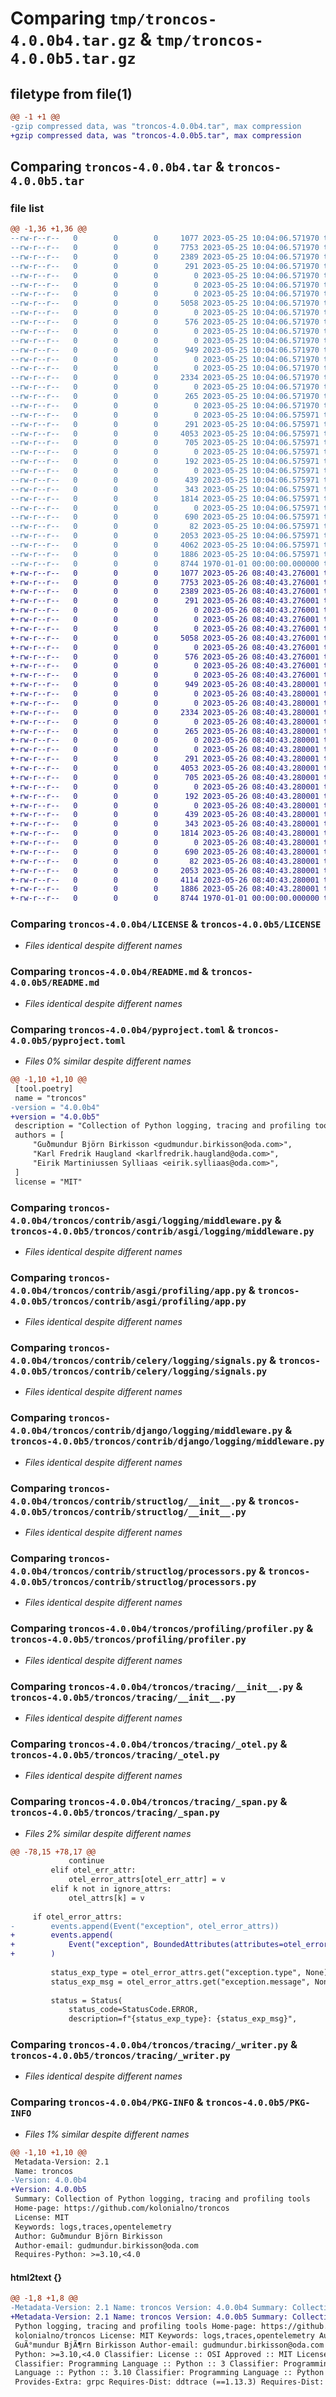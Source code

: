 # Comparing `tmp/troncos-4.0.0b4.tar.gz` & `tmp/troncos-4.0.0b5.tar.gz`

## filetype from file(1)

```diff
@@ -1 +1 @@
-gzip compressed data, was "troncos-4.0.0b4.tar", max compression
+gzip compressed data, was "troncos-4.0.0b5.tar", max compression
```

## Comparing `troncos-4.0.0b4.tar` & `troncos-4.0.0b5.tar`

### file list

```diff
@@ -1,36 +1,36 @@
--rw-r--r--   0        0        0     1077 2023-05-25 10:04:06.571970 troncos-4.0.0b4/LICENSE
--rw-r--r--   0        0        0     7753 2023-05-25 10:04:06.571970 troncos-4.0.0b4/README.md
--rw-r--r--   0        0        0     2389 2023-05-25 10:04:06.571970 troncos-4.0.0b4/pyproject.toml
--rw-r--r--   0        0        0      291 2023-05-25 10:04:06.571970 troncos-4.0.0b4/troncos/__init__.py
--rw-r--r--   0        0        0        0 2023-05-25 10:04:06.571970 troncos-4.0.0b4/troncos/contrib/__init__.py
--rw-r--r--   0        0        0        0 2023-05-25 10:04:06.571970 troncos-4.0.0b4/troncos/contrib/asgi/__init__.py
--rw-r--r--   0        0        0        0 2023-05-25 10:04:06.571970 troncos-4.0.0b4/troncos/contrib/asgi/logging/__init__.py
--rw-r--r--   0        0        0     5058 2023-05-25 10:04:06.571970 troncos-4.0.0b4/troncos/contrib/asgi/logging/middleware.py
--rw-r--r--   0        0        0        0 2023-05-25 10:04:06.571970 troncos-4.0.0b4/troncos/contrib/asgi/profiling/__init__.py
--rw-r--r--   0        0        0      576 2023-05-25 10:04:06.571970 troncos-4.0.0b4/troncos/contrib/asgi/profiling/app.py
--rw-r--r--   0        0        0        0 2023-05-25 10:04:06.571970 troncos-4.0.0b4/troncos/contrib/celery/__init__.py
--rw-r--r--   0        0        0        0 2023-05-25 10:04:06.571970 troncos-4.0.0b4/troncos/contrib/celery/logging/__init__.py
--rw-r--r--   0        0        0      949 2023-05-25 10:04:06.571970 troncos-4.0.0b4/troncos/contrib/celery/logging/signals.py
--rw-r--r--   0        0        0        0 2023-05-25 10:04:06.571970 troncos-4.0.0b4/troncos/contrib/django/__init__.py
--rw-r--r--   0        0        0        0 2023-05-25 10:04:06.571970 troncos-4.0.0b4/troncos/contrib/django/logging/__init__.py
--rw-r--r--   0        0        0     2334 2023-05-25 10:04:06.571970 troncos-4.0.0b4/troncos/contrib/django/logging/middleware.py
--rw-r--r--   0        0        0        0 2023-05-25 10:04:06.571970 troncos-4.0.0b4/troncos/contrib/django/profiling/__init__.py
--rw-r--r--   0        0        0      265 2023-05-25 10:04:06.571970 troncos-4.0.0b4/troncos/contrib/django/profiling/views.py
--rw-r--r--   0        0        0        0 2023-05-25 10:04:06.571970 troncos-4.0.0b4/troncos/contrib/starlette/__init__.py
--rw-r--r--   0        0        0        0 2023-05-25 10:04:06.575971 troncos-4.0.0b4/troncos/contrib/starlette/profiling/__init__.py
--rw-r--r--   0        0        0      291 2023-05-25 10:04:06.575971 troncos-4.0.0b4/troncos/contrib/starlette/profiling/views.py
--rw-r--r--   0        0        0     4053 2023-05-25 10:04:06.575971 troncos-4.0.0b4/troncos/contrib/structlog/__init__.py
--rw-r--r--   0        0        0      705 2023-05-25 10:04:06.575971 troncos-4.0.0b4/troncos/contrib/structlog/processors.py
--rw-r--r--   0        0        0        0 2023-05-25 10:04:06.575971 troncos-4.0.0b4/troncos/profiling/__init__.py
--rw-r--r--   0        0        0      192 2023-05-25 10:04:06.575971 troncos-4.0.0b4/troncos/profiling/auto.py
--rw-r--r--   0        0        0        0 2023-05-25 10:04:06.575971 troncos-4.0.0b4/troncos/profiling/bootstrap/__init__.py
--rw-r--r--   0        0        0      439 2023-05-25 10:04:06.575971 troncos-4.0.0b4/troncos/profiling/bootstrap/profile.py
--rw-r--r--   0        0        0      343 2023-05-25 10:04:06.575971 troncos-4.0.0b4/troncos/profiling/bootstrap/start.py
--rw-r--r--   0        0        0     1814 2023-05-25 10:04:06.575971 troncos-4.0.0b4/troncos/profiling/profiler.py
--rw-r--r--   0        0        0        0 2023-05-25 10:04:06.575971 troncos-4.0.0b4/troncos/py.typed
--rw-r--r--   0        0        0      690 2023-05-25 10:04:06.575971 troncos-4.0.0b4/troncos/tracing/__init__.py
--rw-r--r--   0        0        0       82 2023-05-25 10:04:06.575971 troncos-4.0.0b4/troncos/tracing/_enums.py
--rw-r--r--   0        0        0     2053 2023-05-25 10:04:06.575971 troncos-4.0.0b4/troncos/tracing/_otel.py
--rw-r--r--   0        0        0     4062 2023-05-25 10:04:06.575971 troncos-4.0.0b4/troncos/tracing/_span.py
--rw-r--r--   0        0        0     1886 2023-05-25 10:04:06.575971 troncos-4.0.0b4/troncos/tracing/_writer.py
--rw-r--r--   0        0        0     8744 1970-01-01 00:00:00.000000 troncos-4.0.0b4/PKG-INFO
+-rw-r--r--   0        0        0     1077 2023-05-26 08:40:43.276001 troncos-4.0.0b5/LICENSE
+-rw-r--r--   0        0        0     7753 2023-05-26 08:40:43.276001 troncos-4.0.0b5/README.md
+-rw-r--r--   0        0        0     2389 2023-05-26 08:40:43.276001 troncos-4.0.0b5/pyproject.toml
+-rw-r--r--   0        0        0      291 2023-05-26 08:40:43.276001 troncos-4.0.0b5/troncos/__init__.py
+-rw-r--r--   0        0        0        0 2023-05-26 08:40:43.276001 troncos-4.0.0b5/troncos/contrib/__init__.py
+-rw-r--r--   0        0        0        0 2023-05-26 08:40:43.276001 troncos-4.0.0b5/troncos/contrib/asgi/__init__.py
+-rw-r--r--   0        0        0        0 2023-05-26 08:40:43.276001 troncos-4.0.0b5/troncos/contrib/asgi/logging/__init__.py
+-rw-r--r--   0        0        0     5058 2023-05-26 08:40:43.276001 troncos-4.0.0b5/troncos/contrib/asgi/logging/middleware.py
+-rw-r--r--   0        0        0        0 2023-05-26 08:40:43.276001 troncos-4.0.0b5/troncos/contrib/asgi/profiling/__init__.py
+-rw-r--r--   0        0        0      576 2023-05-26 08:40:43.276001 troncos-4.0.0b5/troncos/contrib/asgi/profiling/app.py
+-rw-r--r--   0        0        0        0 2023-05-26 08:40:43.276001 troncos-4.0.0b5/troncos/contrib/celery/__init__.py
+-rw-r--r--   0        0        0        0 2023-05-26 08:40:43.276001 troncos-4.0.0b5/troncos/contrib/celery/logging/__init__.py
+-rw-r--r--   0        0        0      949 2023-05-26 08:40:43.280001 troncos-4.0.0b5/troncos/contrib/celery/logging/signals.py
+-rw-r--r--   0        0        0        0 2023-05-26 08:40:43.280001 troncos-4.0.0b5/troncos/contrib/django/__init__.py
+-rw-r--r--   0        0        0        0 2023-05-26 08:40:43.280001 troncos-4.0.0b5/troncos/contrib/django/logging/__init__.py
+-rw-r--r--   0        0        0     2334 2023-05-26 08:40:43.280001 troncos-4.0.0b5/troncos/contrib/django/logging/middleware.py
+-rw-r--r--   0        0        0        0 2023-05-26 08:40:43.280001 troncos-4.0.0b5/troncos/contrib/django/profiling/__init__.py
+-rw-r--r--   0        0        0      265 2023-05-26 08:40:43.280001 troncos-4.0.0b5/troncos/contrib/django/profiling/views.py
+-rw-r--r--   0        0        0        0 2023-05-26 08:40:43.280001 troncos-4.0.0b5/troncos/contrib/starlette/__init__.py
+-rw-r--r--   0        0        0        0 2023-05-26 08:40:43.280001 troncos-4.0.0b5/troncos/contrib/starlette/profiling/__init__.py
+-rw-r--r--   0        0        0      291 2023-05-26 08:40:43.280001 troncos-4.0.0b5/troncos/contrib/starlette/profiling/views.py
+-rw-r--r--   0        0        0     4053 2023-05-26 08:40:43.280001 troncos-4.0.0b5/troncos/contrib/structlog/__init__.py
+-rw-r--r--   0        0        0      705 2023-05-26 08:40:43.280001 troncos-4.0.0b5/troncos/contrib/structlog/processors.py
+-rw-r--r--   0        0        0        0 2023-05-26 08:40:43.280001 troncos-4.0.0b5/troncos/profiling/__init__.py
+-rw-r--r--   0        0        0      192 2023-05-26 08:40:43.280001 troncos-4.0.0b5/troncos/profiling/auto.py
+-rw-r--r--   0        0        0        0 2023-05-26 08:40:43.280001 troncos-4.0.0b5/troncos/profiling/bootstrap/__init__.py
+-rw-r--r--   0        0        0      439 2023-05-26 08:40:43.280001 troncos-4.0.0b5/troncos/profiling/bootstrap/profile.py
+-rw-r--r--   0        0        0      343 2023-05-26 08:40:43.280001 troncos-4.0.0b5/troncos/profiling/bootstrap/start.py
+-rw-r--r--   0        0        0     1814 2023-05-26 08:40:43.280001 troncos-4.0.0b5/troncos/profiling/profiler.py
+-rw-r--r--   0        0        0        0 2023-05-26 08:40:43.280001 troncos-4.0.0b5/troncos/py.typed
+-rw-r--r--   0        0        0      690 2023-05-26 08:40:43.280001 troncos-4.0.0b5/troncos/tracing/__init__.py
+-rw-r--r--   0        0        0       82 2023-05-26 08:40:43.280001 troncos-4.0.0b5/troncos/tracing/_enums.py
+-rw-r--r--   0        0        0     2053 2023-05-26 08:40:43.280001 troncos-4.0.0b5/troncos/tracing/_otel.py
+-rw-r--r--   0        0        0     4114 2023-05-26 08:40:43.280001 troncos-4.0.0b5/troncos/tracing/_span.py
+-rw-r--r--   0        0        0     1886 2023-05-26 08:40:43.280001 troncos-4.0.0b5/troncos/tracing/_writer.py
+-rw-r--r--   0        0        0     8744 1970-01-01 00:00:00.000000 troncos-4.0.0b5/PKG-INFO
```

### Comparing `troncos-4.0.0b4/LICENSE` & `troncos-4.0.0b5/LICENSE`

 * *Files identical despite different names*

### Comparing `troncos-4.0.0b4/README.md` & `troncos-4.0.0b5/README.md`

 * *Files identical despite different names*

### Comparing `troncos-4.0.0b4/pyproject.toml` & `troncos-4.0.0b5/pyproject.toml`

 * *Files 0% similar despite different names*

```diff
@@ -1,10 +1,10 @@
 [tool.poetry]
 name = "troncos"
-version = "4.0.0b4"
+version = "4.0.0b5"
 description = "Collection of Python logging, tracing and profiling tools"
 authors = [
     "Guðmundur Björn Birkisson <gudmundur.birkisson@oda.com>",
     "Karl Fredrik Haugland <karlfredrik.haugland@oda.com>",
     "Eirik Martiniussen Sylliaas <eirik.sylliaas@oda.com>",
 ]
 license = "MIT"
```

### Comparing `troncos-4.0.0b4/troncos/contrib/asgi/logging/middleware.py` & `troncos-4.0.0b5/troncos/contrib/asgi/logging/middleware.py`

 * *Files identical despite different names*

### Comparing `troncos-4.0.0b4/troncos/contrib/asgi/profiling/app.py` & `troncos-4.0.0b5/troncos/contrib/asgi/profiling/app.py`

 * *Files identical despite different names*

### Comparing `troncos-4.0.0b4/troncos/contrib/celery/logging/signals.py` & `troncos-4.0.0b5/troncos/contrib/celery/logging/signals.py`

 * *Files identical despite different names*

### Comparing `troncos-4.0.0b4/troncos/contrib/django/logging/middleware.py` & `troncos-4.0.0b5/troncos/contrib/django/logging/middleware.py`

 * *Files identical despite different names*

### Comparing `troncos-4.0.0b4/troncos/contrib/structlog/__init__.py` & `troncos-4.0.0b5/troncos/contrib/structlog/__init__.py`

 * *Files identical despite different names*

### Comparing `troncos-4.0.0b4/troncos/contrib/structlog/processors.py` & `troncos-4.0.0b5/troncos/contrib/structlog/processors.py`

 * *Files identical despite different names*

### Comparing `troncos-4.0.0b4/troncos/profiling/profiler.py` & `troncos-4.0.0b5/troncos/profiling/profiler.py`

 * *Files identical despite different names*

### Comparing `troncos-4.0.0b4/troncos/tracing/__init__.py` & `troncos-4.0.0b5/troncos/tracing/__init__.py`

 * *Files identical despite different names*

### Comparing `troncos-4.0.0b4/troncos/tracing/_otel.py` & `troncos-4.0.0b5/troncos/tracing/_otel.py`

 * *Files identical despite different names*

### Comparing `troncos-4.0.0b4/troncos/tracing/_span.py` & `troncos-4.0.0b5/troncos/tracing/_span.py`

 * *Files 2% similar despite different names*

```diff
@@ -78,15 +78,17 @@
             continue
         elif otel_err_attr:
             otel_error_attrs[otel_err_attr] = v
         elif k not in ignore_attrs:
             otel_attrs[k] = v
 
     if otel_error_attrs:
-        events.append(Event("exception", otel_error_attrs))
+        events.append(
+            Event("exception", BoundedAttributes(attributes=otel_error_attrs))
+        )
 
         status_exp_type = otel_error_attrs.get("exception.type", None)
         status_exp_msg = otel_error_attrs.get("exception.message", None)
 
         status = Status(
             status_code=StatusCode.ERROR,
             description=f"{status_exp_type}: {status_exp_msg}",
```

### Comparing `troncos-4.0.0b4/troncos/tracing/_writer.py` & `troncos-4.0.0b5/troncos/tracing/_writer.py`

 * *Files identical despite different names*

### Comparing `troncos-4.0.0b4/PKG-INFO` & `troncos-4.0.0b5/PKG-INFO`

 * *Files 1% similar despite different names*

```diff
@@ -1,10 +1,10 @@
 Metadata-Version: 2.1
 Name: troncos
-Version: 4.0.0b4
+Version: 4.0.0b5
 Summary: Collection of Python logging, tracing and profiling tools
 Home-page: https://github.com/kolonialno/troncos
 License: MIT
 Keywords: logs,traces,opentelemetry
 Author: Guðmundur Björn Birkisson
 Author-email: gudmundur.birkisson@oda.com
 Requires-Python: >=3.10,<4.0
```

#### html2text {}

```diff
@@ -1,8 +1,8 @@
-Metadata-Version: 2.1 Name: troncos Version: 4.0.0b4 Summary: Collection of
+Metadata-Version: 2.1 Name: troncos Version: 4.0.0b5 Summary: Collection of
 Python logging, tracing and profiling tools Home-page: https://github.com/
 kolonialno/troncos License: MIT Keywords: logs,traces,opentelemetry Author:
 GuÃ°mundur BjÃ¶rn Birkisson Author-email: gudmundur.birkisson@oda.com Requires-
 Python: >=3.10,<4.0 Classifier: License :: OSI Approved :: MIT License
 Classifier: Programming Language :: Python :: 3 Classifier: Programming
 Language :: Python :: 3.10 Classifier: Programming Language :: Python :: 3.11
 Provides-Extra: grpc Requires-Dist: ddtrace (==1.13.3) Requires-Dist:
```

